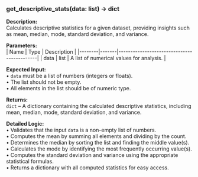 ### get_descriptive_stats(data: list) -> dict

**Description:**  
Calculates descriptive statistics for a given dataset, providing insights such as mean, median, mode, standard deviation, and variance.

**Parameters:**  
| Name   | Type  | Description                                |
|--------|-------|--------------------------------------------|
| data   | list  | A list of numerical values for analysis.   |

**Expected Input:**  
• `data` must be a list of numbers (integers or floats).  
• The list should not be empty.  
• All elements in the list should be of numeric type.

**Returns:**  
`dict` – A dictionary containing the calculated descriptive statistics, including mean, median, mode, standard deviation, and variance.

**Detailed Logic:**  
• Validates that the input `data` is a non-empty list of numbers.  
• Computes the mean by summing all elements and dividing by the count.  
• Determines the median by sorting the list and finding the middle value(s).  
• Calculates the mode by identifying the most frequently occurring value(s).  
• Computes the standard deviation and variance using the appropriate statistical formulas.  
• Returns a dictionary with all computed statistics for easy access.

